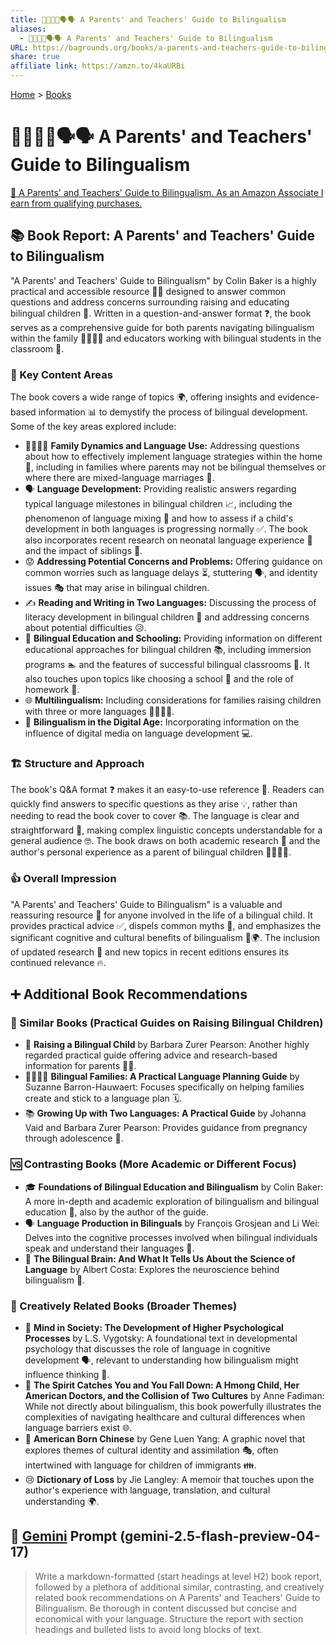 ```yaml
---
title: 👨‍👩‍👧‍👦🗣️🗣️ A Parents' and Teachers' Guide to Bilingualism
aliases:
  - 👨‍👩‍👧‍👦🗣️🗣️ A Parents' and Teachers' Guide to Bilingualism
URL: https://bagrounds.org/books/a-parents-and-teachers-guide-to-bilingualism
share: true
affiliate link: https://amzn.to/4kaURBi
---
```

[Home](../index.md) > [Books](./index.md)  
# 👨‍👩‍👧‍👦🗣️🗣️ A Parents' and Teachers' Guide to Bilingualism  
[🛒 A Parents' and Teachers' Guide to Bilingualism. As an Amazon Associate I earn from qualifying purchases.](https://amzn.to/4kaURBi)  
  
## 📚 Book Report: A Parents' and Teachers' Guide to Bilingualism  
  
"A Parents' and Teachers' Guide to Bilingualism" by Colin Baker is a highly practical and accessible resource 🧑‍🏫 designed to answer common questions and address concerns surrounding raising and educating bilingual children 👶. Written in a question-and-answer format ❓, the book serves as a comprehensive guide for both parents navigating bilingualism within the family 👨‍👩‍👧‍👦 and educators working with bilingual students in the classroom 🏫.  
  
### 🔑 Key Content Areas  
  
The book covers a wide range of topics 🌍, offering insights and evidence-based information 📊 to demystify the process of bilingual development. Some of the key areas explored include:  
  
* 👨‍👩‍👧‍👦 **Family Dynamics and Language Use:** Addressing questions about how to effectively implement language strategies within the home 🏡, including in families where parents may not be bilingual themselves or where there are mixed-language marriages 💍.  
* 🗣️ **Language Development:** Providing realistic answers regarding typical language milestones in bilingual children 📈, including the phenomenon of language mixing 🔀 and how to assess if a child's development in both languages is progressing normally ✅. The book also incorporates recent research on neonatal language experience 👶 and the impact of siblings 👯.  
* 😟 **Addressing Potential Concerns and Problems:** Offering guidance on common worries such as language delays ⏳, stuttering 🗣️, and identity issues 🎭 that may arise in bilingual children.  
* ✍️ **Reading and Writing in Two Languages:** Discussing the process of literacy development in bilingual children 📖 and addressing concerns about potential difficulties 😥.  
* 🏫 **Bilingual Education and Schooling:** Providing information on different educational approaches for bilingual children 📚, including immersion programs 🏊 and the features of successful bilingual classrooms 💯. It also touches upon topics like choosing a school 🏫 and the role of homework 📝.  
* 🌐 **Multilingualism:** Including considerations for families raising children with three or more languages 👨‍👩‍👧‍👦.  
* 📱 **Bilingualism in the Digital Age:** Incorporating information on the influence of digital media on language development 💻.  
  
### 🏗️ Structure and Approach  
  
The book's Q&A format ❓ makes it an easy-to-use reference 📖. Readers can quickly find answers to specific questions as they arise 💡, rather than needing to read the book cover to cover 📚. The language is clear and straightforward 💬, making complex linguistic concepts understandable for a general audience 🤓. The book draws on both academic research 🔬 and the author's personal experience as a parent of bilingual children 👨‍👩‍👧‍👦.  
  
### 👍 Overall Impression  
  
"A Parents' and Teachers' Guide to Bilingualism" is a valuable and reassuring resource 💖 for anyone involved in the life of a bilingual child. It provides practical advice ✅, dispels common myths 🚫, and emphasizes the significant cognitive and cultural benefits of bilingualism 🧠🌍. The inclusion of updated research 🔄 and new topics in recent editions ensures its continued relevance 🔥.  
  
## ➕ Additional Book Recommendations  
  
### 🤝 Similar Books (Practical Guides on Raising Bilingual Children)  
  
* 👶 **Raising a Bilingual Child** by Barbara Zurer Pearson: Another highly regarded practical guide offering advice and research-based information for parents 🧑‍🏫.  
* 👨‍👩‍👧‍👦 **Bilingual Families: A Practical Language Planning Guide** by Suzanne Barron-Hauwaert: Focuses specifically on helping families create and stick to a language plan 🗓️.  
* 📚 **Growing Up with Two Languages: A Practical Guide** by Johanna Vaid and Barbara Zurer Pearson: Provides guidance from pregnancy through adolescence 🤰.  
  
### 🆚 Contrasting Books (More Academic or Different Focus)  
  
* 🎓 **Foundations of Bilingual Education and Bilingualism** by Colin Baker: A more in-depth and academic exploration of bilingualism and bilingual education 🔬, also by the author of the guide.  
* 🗣️ **Language Production in Bilinguals** by François Grosjean and Li Wei: Delves into the cognitive processes involved when bilingual individuals speak and understand their languages 🧠.  
* 🧠 **The Bilingual Brain: And What It Tells Us About the Science of Language** by Albert Costa: Explores the neuroscience behind bilingualism 🔬.  
  
### 🎨 Creatively Related Books (Broader Themes)  
  
* 🧠 **Mind in Society: The Development of Higher Psychological Processes** by L.S. Vygotsky: A foundational text in developmental psychology that discusses the role of language in cognitive development 🗣️, relevant to understanding how bilingualism might influence thinking 🤔.  
* 🏥 **The Spirit Catches You and You Fall Down: A Hmong Child, Her American Doctors, and the Collision of Two Cultures** by Anne Fadiman: While not directly about bilingualism, this book powerfully illustrates the complexities of navigating healthcare and cultural differences when language barriers exist 🌐.  
* 👲 **American Born Chinese** by Gene Luen Yang: A graphic novel that explores themes of cultural identity and assimilation 🎭, often intertwined with language for children of immigrants 👪.  
* 😢 **Dictionary of Loss** by Jie Langley: A memoir that touches upon the author's experience with language, translation, and cultural understanding 🌍.  
  
## 💬 [Gemini](../software/gemini.md) Prompt (gemini-2.5-flash-preview-04-17)  
> Write a markdown-formatted (start headings at level H2) book report, followed by a plethora of additional similar, contrasting, and creatively related book recommendations on A Parents' and Teachers' Guide to Bilingualism. Be thorough in content discussed but concise and economical with your language. Structure the report with section headings and bulleted lists to avoid long blocks of text.